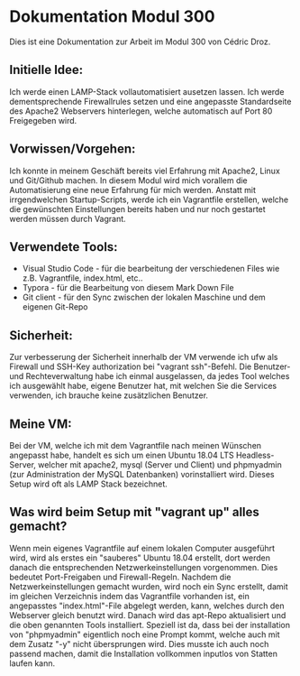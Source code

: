 # Dokumentation Modul 300

Dies ist eine Dokumentation zur Arbeit im Modul 300 von Cédric Droz.

## Initielle Idee:

Ich werde einen LAMP-Stack vollautomatisiert ausetzen lassen. Ich werde dementsprechende Firewallrules setzen und eine angepasste Standardseite des Apache2 Webservers hinterlegen, welche automatisch auf Port 80 Freigegeben wird.



## Vorwissen/Vorgehen:

Ich konnte in meinem Geschäft bereits viel Erfahrung mit Apache2, Linux und Git/Github machen. In diesem Modul wird mich vorallem die Automatisierung eine neue Erfahrung für mich werden. Anstatt mit irrgendwelchen Startup-Scripts, werde ich ein Vagrantfile erstellen, welche die gewünschten Einstellungen bereits haben und nur noch gestartet werden müssen durch Vagrant.



## Verwendete Tools:

- Visual Studio Code - für die bearbeitung der verschiedenen Files wie z.B. Vagrantfile, index.html, etc..
- Typora - für die Bearbeitung von diesem Mark Down File
- Git client - für den Sync zwischen der lokalen Maschine und dem eigenen Git-Repo



## Sicherheit:

Zur verbesserung der Sicherheit innerhalb der VM verwende ich ufw als Firewall und SSH-Key authorization bei "vagrant ssh"-Befehl. Die Benutzer- und Rechteverwaltung habe ich einmal ausgelassen, da jedes Tool welches ich ausgewählt habe, eigene Benutzer hat, mit welchen Sie die Services verwenden, ich brauche keine zusätzlichen Benutzer.



## Meine VM:

Bei der VM, welche ich mit dem Vagrantfile nach meinen Wünschen angepasst habe, handelt es sich um einen Ubuntu 18.04 LTS Headless-Server, welcher mit apache2, mysql (Server und Client) und phpmyadmin (zur Administration der MySQL Datenbanken) vorinstalliert wird. Dieses Setup wird oft als LAMP Stack bezeichnet. 



## Was wird beim Setup mit "vagrant up" alles gemacht?

Wenn mein eigenes Vagrantfile auf einem lokalen Computer ausgeführt wird, wird als erstes ein "sauberes" Ubuntu 18.04 erstellt, dort werden danach die entsprechenden Netzwerkeinstellungen vorgenommen. Dies bedeutet Port-Freigaben und Firewall-Regeln. Nachdem die Netzwerkeinstellungen gemacht wurden, wird noch ein Sync erstellt, damit im gleichen Verzeichnis indem das Vagrantfile vorhanden ist, ein angepasstes "index.html"-File abgelegt werden, kann, welches durch den Webserver gleich benutzt wird. Danach wird das apt-Repo aktualisiert und die oben genannten Tools installiert. Speziell ist da, dass bei der installation von "phpmyadmin" eigentlich noch eine Prompt kommt, welche auch mit dem Zusatz "-y" nicht übersprungen wird. Dies musste ich auch noch passend machen, damit die Installation vollkommen inputlos von Statten laufen kann. 


